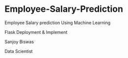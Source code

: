# Employee-Salary-Prediction
Employee Salary prediction Using Machine Learning 

Flask Deployment & Implement

Sanjoy Biswas

Data Scientist
